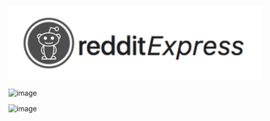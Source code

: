 

![alt text](https://github.com/cidouchi/redditExpress/blob/master/logo.png)



![image](https://fat.gfycat.com/DistantNaughtyFritillarybutterfly.gif)

![image](https://gfycat.com/gifs/detail/AdmiredPartialDegu)